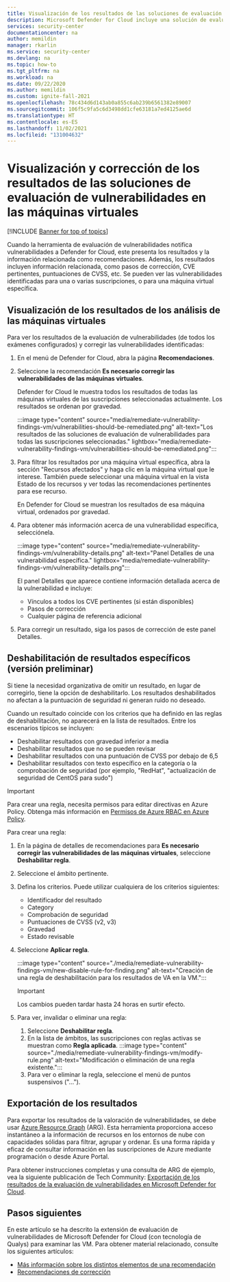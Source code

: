 ```yaml
---
title: Visualización de los resultados de las soluciones de evaluación de vulnerabilidades en Microsoft Defender for Cloud
description: Microsoft Defender for Cloud incluye una solución de evaluación de vulnerabilidades completamente integrada de Qualys. Obtenga más información sobre esta extensión de Defender for Cloud en esta página.
services: security-center
documentationcenter: na
author: memildin
manager: rkarlin
ms.service: security-center
ms.devlang: na
ms.topic: how-to
ms.tgt_pltfrm: na
ms.workload: na
ms.date: 09/22/2020
ms.author: memildin
ms.custom: ignite-fall-2021
ms.openlocfilehash: 78c434d6d143ab0a855c6ab239b6561382e89007
ms.sourcegitcommit: 106f5c9fa5c6d3498dd1cfe63181a7ed4125ae6d
ms.translationtype: HT
ms.contentlocale: es-ES
ms.lasthandoff: 11/02/2021
ms.locfileid: "131004632"
---
```

# <a name="view-and-remediate-findings-from-vulnerability-assessment-solutions-on-your-vms"></a>Visualización y corrección de los resultados de las soluciones de evaluación de vulnerabilidades en las máquinas virtuales

[!INCLUDE [Banner for top of topics](./includes/banner.md)]

Cuando la herramienta de evaluación de vulnerabilidades notifica vulnerabilidades a Defender for Cloud, este presenta los resultados y la información relacionada como recomendaciones. Además, los resultados incluyen información relacionada, como pasos de corrección, CVE pertinentes, puntuaciones de CVSS, etc. Se pueden ver las vulnerabilidades identificadas para una o varias suscripciones, o para una máquina virtual específica.

## <a name="view-findings-from-the-scans-of-your-virtual-machines"></a>Visualización de los resultados de los análisis de las máquinas virtuales

Para ver los resultados de la evaluación de vulnerabilidades (de todos los exámenes configurados) y corregir las vulnerabilidades identificadas:

1. En el menú de Defender for Cloud, abra la página **Recomendaciones**. 

1. Seleccione la recomendación **Es necesario corregir las vulnerabilidades de las máquinas virtuales**.

    Defender for Cloud le muestra todos los resultados de todas las máquinas virtuales de las suscripciones seleccionadas actualmente. Los resultados se ordenan por gravedad. 

    :::image type="content" source="media/remediate-vulnerability-findings-vm/vulnerabilities-should-be-remediated.png" alt-text="Los resultados de las soluciones de evaluación de vulnerabilidades para todas las suscripciones seleccionadas." lightbox="media/remediate-vulnerability-findings-vm/vulnerabilities-should-be-remediated.png":::

1. Para filtrar los resultados por una máquina virtual específica, abra la sección "Recursos afectados" y haga clic en la máquina virtual que le interese. También puede seleccionar una máquina virtual en la vista Estado de los recursos y ver todas las recomendaciones pertinentes para ese recurso.

    En Defender for Cloud se muestran los resultados de esa máquina virtual, ordenados por gravedad. 

1. Para obtener más información acerca de una vulnerabilidad específica, selecciónela. 

    :::image type="content" source="media/remediate-vulnerability-findings-vm/vulnerability-details.png" alt-text="Panel Detalles de una vulnerabilidad específica." lightbox="media/remediate-vulnerability-findings-vm/vulnerability-details.png":::

    El panel Detalles que aparece contiene información detallada acerca de la vulnerabilidad e incluye:
    
    * Vínculos a todos los CVE pertinentes (si están disponibles)
    * Pasos de corrección
    * Cualquier página de referencia adicional

1. Para corregir un resultado, siga los pasos de corrección de este panel Detalles.


## <a name="disable-specific-findings-preview"></a>Deshabilitación de resultados específicos (versión preliminar)

Si tiene la necesidad organizativa de omitir un resultado, en lugar de corregirlo, tiene la opción de deshabilitarlo. Los resultados deshabilitados no afectan a la puntuación de seguridad ni generan ruido no deseado.

Cuando un resultado coincide con los criterios que ha definido en las reglas de deshabilitación, no aparecerá en la lista de resultados. Entre los escenarios típicos se incluyen:

- Deshabilitar resultados con gravedad inferior a media
- Deshabilitar resultados que no se pueden revisar
- Deshabilitar resultados con una puntuación de CVSS por debajo de 6,5
- Deshabilitar resultados con texto específico en la categoría o la comprobación de seguridad (por ejemplo, "RedHat", "actualización de seguridad de CentOS para sudo")

> [!IMPORTANT]
> Para crear una regla, necesita permisos para editar directivas en Azure Policy. Obtenga más información en [Permisos de Azure RBAC en Azure Policy](../governance/policy/overview.md#azure-rbac-permissions-in-azure-policy).

Para crear una regla:

1. En la página de detalles de recomendaciones para **Es necesario corregir las vulnerabilidades de las máquinas virtuales**, seleccione **Deshabilitar regla**.

1. Seleccione el ámbito pertinente.

1. Defina los criterios. Puede utilizar cualquiera de los criterios siguientes: 
    - Identificador del resultado 
    - Category
    - Comprobación de seguridad 
    - Puntuaciones de CVSS (v2, v3) 
    - Gravedad 
    - Estado revisable 

1. Seleccione **Aplicar regla**.

    :::image type="content" source="./media/remediate-vulnerability-findings-vm/new-disable-rule-for-finding.png" alt-text="Creación de una regla de deshabilitación para los resultados de VA en la VM.":::

    > [!IMPORTANT]
    > Los cambios pueden tardar hasta 24 horas en surtir efecto.

1. Para ver, invalidar o eliminar una regla: 
    1. Seleccione **Deshabilitar regla**.
    1. En la lista de ámbitos, las suscripciones con reglas activas se muestran como **Regla aplicada**.
        :::image type="content" source="./media/remediate-vulnerability-findings-vm/modify-rule.png" alt-text="Modificación o eliminación de una regla existente.":::
    1. Para ver o eliminar la regla, seleccione el menú de puntos suspensivos ("...").
        

## <a name="export-the-results"></a>Exportación de los resultados

Para exportar los resultados de la valoración de vulnerabilidades, se debe usar [Azure Resource Graph](https://azure.microsoft.com/features/resource-graph/) (ARG). Esta herramienta proporciona acceso instantáneo a la información de recursos en los entornos de nube con capacidades sólidas para filtrar, agrupar y ordenar. Es una forma rápida y eficaz de consultar información en las suscripciones de Azure mediante programación o desde Azure Portal.

Para obtener instrucciones completas y una consulta de ARG de ejemplo, vea la siguiente publicación de Tech Community: [Exportación de los resultados de la evaluación de vulnerabilidades en Microsoft Defender for Cloud](https://techcommunity.microsoft.com/t5/azure-security-center/exporting-vulnerability-assessment-results-in-azure-security/ba-p/1212091).



## <a name="next-steps"></a>Pasos siguientes
En este artículo se ha descrito la extensión de evaluación de vulnerabilidades de Microsoft Defender for Cloud (con tecnología de Qualys) para examinar las VM. Para obtener material relacionado, consulte los siguientes artículos:

- [Más información sobre los distintos elementos de una recomendación](review-security-recommendations.md)
- [Recomendaciones de corrección](implement-security-recommendations.md)
